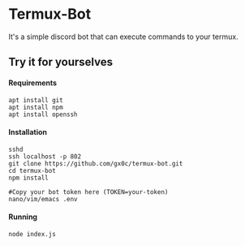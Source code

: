 # Termux-Bot

It's a simple discord bot that can execute commands to your termux.

## Try it for yourselves

#### Requirements

```
apt install git
apt install npm
apt install openssh
```

#### Installation

```
sshd
ssh localhost -p 802
git clone https://github.com/gx0c/termux-bot.git
cd termux-bot
npm install

#Copy your bot token here (TOKEN=your-token)
nano/vim/emacs .env
```

#### Running

```
node index.js
```
